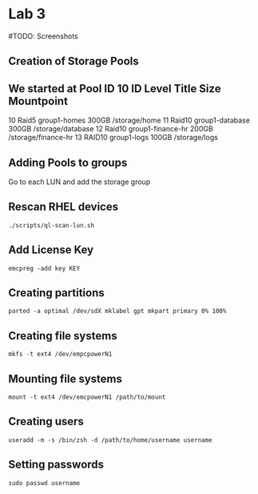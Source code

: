 # Lab 3
#TODO: Screenshots
## Creation of Storage Pools
We started at Pool ID 10
ID  Level  Title                Size    Mountpoint
---
10  Raid5  group1-homes         300GB   /storage/home
11  Raid10 group1-database      300GB   /storage/database
12  Raid10 group1-finance-hr    200GB   /storage/finance-hr
13  RAID10 group1-logs          100GB   /storage/logs
## Adding Pools to groups
Go to each LUN and add the storage group
## Rescan RHEL devices
```
./scripts/ql-scan-lun.sh
```
## Add License Key
```
emcpreg -add key KEY
```
## Creating partitions
```
parted -a optimal /dev/sdX mklabel gpt mkpart primary 0% 100%
```
## Creating file systems
```
mkfs -t ext4 /dev/empcpowerN1
```
## Mounting file systems
```
mount -t ext4 /dev/emcpowerN1 /path/to/mount
```
## Creating users
```
useradd -m -s /bin/zsh -d /path/to/home/username username
```
## Setting passwords
```
sudo passwd username
```

